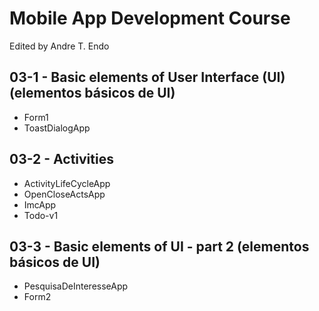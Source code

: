 # Mobile App Development Course
Edited by Andre T. Endo

## 03-1 - Basic elements of User Interface (UI) (elementos básicos de UI)

- Form1
- ToastDialogApp

## 03-2 - Activities

- ActivityLifeCycleApp
- OpenCloseActsApp
- ImcApp
- Todo-v1

## 03-3 - Basic elements of UI - part 2 (elementos básicos de UI)

- PesquisaDeInteresseApp
- Form2



